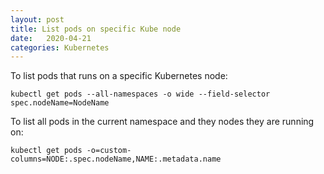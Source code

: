 ```yaml
---
layout: post
title: List pods on specific Kube node
date:   2020-04-21
categories: Kubernetes
---
```


To list pods that runs on a specific Kubernetes node: 
```shell
kubectl get pods --all-namespaces -o wide --field-selector spec.nodeName=NodeName
```

To list all pods in the current namespace and they nodes they are running on:
```shell
kubectl get pods -o=custom-columns=NODE:.spec.nodeName,NAME:.metadata.name
```
